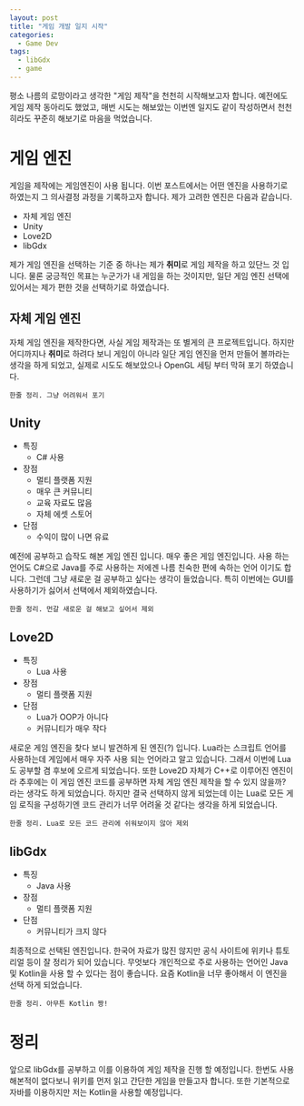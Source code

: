 ```yaml
---
layout: post
title: "게임 개발 일지 시작"
categories:
  - Game Dev
tags:
  - libGdx
  - game
---
```


평소 나름의 로망이라고 생각한 "게임 제작"을 천천히 시작해보고자 합니다. 예전에도 게임 제작 동아리도 했었고, 매번 시도는 해보았는 이번엔 일지도 같이 작성하면서 천천히라도 꾸준히 해보기로 마음을 먹었습니다.


# 게임 엔진
게임을 제작에는 게임엔진이 사용 됩니다. 이번 포스트에서는 어떤 엔진을 사용하기로 하였는지 그 의사결정 과정을 기록하고자 합니다. 제가 고려한 엔진은 다음과 같습니다.
- 자체 게임 엔진
- Unity
- Love2D
- libGdx

제가 게임 엔진을 선택하는 기준 중 하나는 제가 **취미**로 게임 제작을 하고 있단느 것 입니다. 물론 궁긍적인 목표는 누군가가 내 게임을 하는 것이지만, 일단 게임 엔진 선택에 있어서는 제가 편한 것을 선택하기로 하였습니다.

## 자체 게임 엔진
자체 게임 엔진을 제작한다면, 사실 게임 제작과는 또 별게의 큰 프로젝트입니다. 하지만 어디까지나 **취미**로 하려다 보니 게임이 아니라 일단 게임 엔진을 먼저 만들어 볼까라는 생각을 하게 되었고, 실제로 시도도 해보았으나 OpenGL 세팅 부터 막혀 포기 하였습니다.

```
한줄 정리. 그냥 어려워서 포기
```



## Unity
- 특징
  - C# 사용
- 장점
  - 멀티 플랫폼 지원
  - 매우 큰 커뮤니티
  - 교육 자료도 많음
  - 자체 에셋 스토어
- 단점
  - 수익이 많이 나면 유료
  
예전에 공부하고 습작도 해본 게임 엔진 입니다. 매우 좋은 게임 엔진입니다. 사용 하는 언어도 C#으로 Java를 주로 사용하는 저에겐 나름 친숙한 편에 속하는 언어 이기도 합니다. 그런데 그냥 새로운 걸 공부하고 싶다는 생각이 들었습니다. 특히 이번에는 GUI를 사용하기가 싫어서 선택에서 제외하였습니다.

```
한줄 정리. 먼갈 새로운 걸 해보고 싶어서 제외
```

## Love2D

- 특징
  - Lua 사용
- 장점
  - 멀티 플랫폼 지원
- 단점
  - Lua가 OOP가 아니다
  - 커뮤니티가 매우 작다
  
새로운 게임 엔진을 찾다 보니 발견하게 된 엔진(?) 입니다. Lua라는 스크립트 언어를 사용하는데 게임에서 매우 자주 사용 되는 언어라고 알고 있습니다. 그래서 이번에 Lua도 공부할 겸 후보에 오르게 되었습니다. 또한 Love2D 자체가 C++로 이루어진 엔진이라 추후에는 이 게임 엔진 코드를 공부하면 자체 게임 엔진 제작을 할 수 있지 않을까? 라는 생각도 하게 되었습니다. 하지만 결국 선택하지 않게 되었는데 이는 Lua로 모든 게임 로직을 구성하기엔 코드 관리가 너무 어려울 것 같다는 생각을 하게 되었습니다.

```
한줄 정리. Lua로 모든 코드 관리에 쉬워보이지 않아 제외
```

## libGdx
- 특징
  - Java 사용
- 장점
  - 멀티 플랫폼 지원
- 단점
  - 커뮤니티가 크지 않다

최종적으로 선택된 엔진입니다. 한국어 자료가 많진 않지만 공식 사이트에 위키나 튜토리얼 등이 잘 정리가 되어 있습니다. 무엇보다 개인적으로 주로 사용하는 언어인 Java 및 Kotlin을 사용 할 수 있다는 점이 좋습니다. 요즘 Kotlin을 너무 좋아해서 이 엔진을 선택 하게 되었습니다.

```
한줄 정리. 아무튼 Kotlin 짱!
```


# 정리
앞으로 libGdx를 공부하고 이를 이용하여 게임 제작을 진행 할 예정입니다. 한번도 사용해본적이 없다보니 위키를 먼저 읽고 간단한 게임을 만들고자 합니다. 또한 기본적으로 자바를 이용하지만 저는 Kotlin을 사용할 예정입니다.
